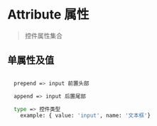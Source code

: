 # Attribute 属性

> 控件属性集合

## 单属性及值

``` bash

  prepend => input 前置头部

  append => input 后置尾部

  type => 控件类型
    example: { value: 'input', name: '文本框'}


```
